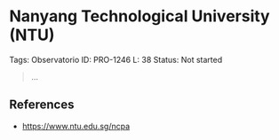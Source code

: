 # Nanyang Technological University (NTU)

Tags: Observatorio
ID: PRO-1246
L: 38
Status: Not started

> …
> 

## References

- https://www.ntu.edu.sg/ncpa